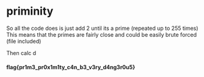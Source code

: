 # priminity

So all the code does is just add 2 until its a prime (repeated up to 255 times)
This means that the primes are fairly close and could be easily brute forced (file included)

Then calc d

#### flag{pr1m3_pr0x1m1ty_c4n_b3_v3ry_d4ng3r0u5}
